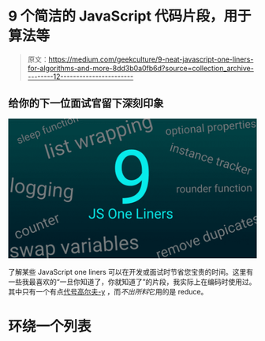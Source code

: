 # 9 个简洁的 JavaScript 代码片段，用于算法等

> 原文：<https://medium.com/geekculture/9-neat-javascript-one-liners-for-algorithms-and-more-8dd3b0a0fb6d?source=collection_archive---------12----------------------->

## 给你的下一位面试官留下深刻印象

![](img/c7bebcec6cb27226bbc5d776ab6c0e6d.png)

了解某些 JavaScript one liners 可以在开发或面试时节省您宝贵的时间。这里有一些我最喜欢的“一旦你知道了，你就知道了”的片段，我实际上在编码时使用过。其中只有一个有点[代号高尔夫-y](https://analyticsindiamag.com/what-is-code-golfing-and-biggest-such-tournaments/#:~:text=Code%20Golf%20is%20a%20game,the%20least%20number%20of%20characters.&text=Similar%20to%20the%20golf%20game,specifications%20in%20the%20fewest%20keystrokes.) ，而*不出所料*它用的是 reduce。

# 环绕一个列表